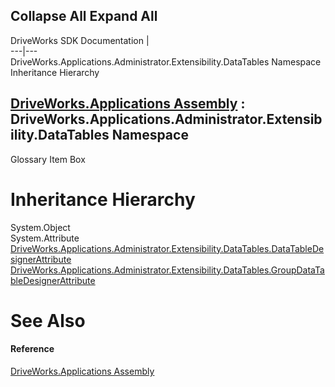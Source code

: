 Collapse All Expand All  
---  
DriveWorks SDK Documentation  |   
---|---  
DriveWorks.Applications.Administrator.Extensibility.DataTables Namespace Inheritance Hierarchy   
  
[DriveWorks.Applications Assembly](topic13.md) : DriveWorks.Applications.Administrator.Extensibility.DataTables Namespace  
---  
  
Glossary Item Box

# Inheritance Hierarchy

System.Object  
System.Attribute  
[DriveWorks.Applications.Administrator.Extensibility.DataTables.DataTableDesignerAttribute](topic1478.md)  
[DriveWorks.Applications.Administrator.Extensibility.DataTables.GroupDataTableDesignerAttribute](topic1488.md)  


# See Also

#### Reference

[DriveWorks.Applications Assembly](topic13.md)


